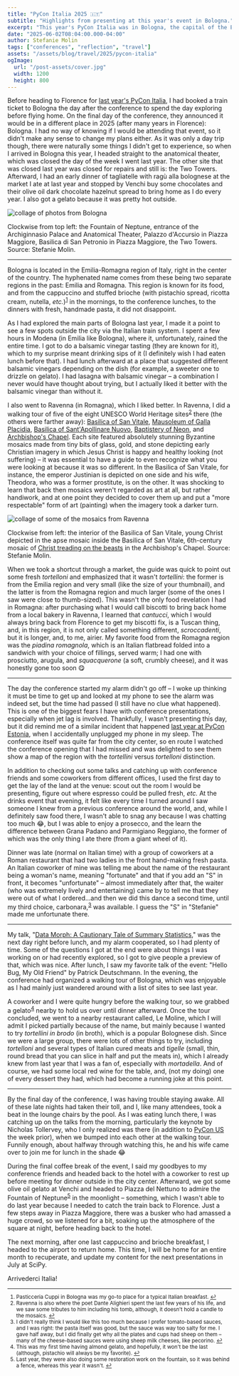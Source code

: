 ```yaml
---
title: "PyCon Italia 2025 🇮🇹"
subtitle: "Highlights from presenting at this year's event in Bologna."
excerpt: "This year's PyCon Italia was in Bologna, the capital of the Emilia-Romagna region. In addition to presenting a talk, I got to enjoy spectacular food and company and get a taste of Modena and Ravenna (two nearby cities in Emilia-Romagna)."
date: "2025-06-02T08:04:00.000-04:00"
author: Stefanie Molin
tags: ["conferences", "reflection", "travel"]
assets: "/assets/blog/travel/2025/pycon-italia"
ogImage:
  url: "/post-assets/cover.jpg"
  width: 1200
  height: 800
---
```


Before heading to Florence for [last year's PyCon Italia](/blog/travel/2024/pycon-italia/), I had booked a train ticket to Bologna the day after the conference to spend the day exploring before flying home. On the final day of the conference, they announced it would be in a different place in 2025 (after many years in Florence): Bologna. I had no way of knowing if I would be attending that event, so it didn't make any sense to change my plans either. As it was only a day trip though, there were naturally some things I didn't get to experience, so when I arrived in Bologna this year, I headed straight to the anatomical theater, which was closed the day of the week I went last year. The other site that was closed last year was closed for repairs and still is: the Two Towers. Afterward, I had an early dinner of tagliatelle with ragù alla bolognese at the market I ate at last year and stopped by Venchi buy some chocolates and their olive oil dark chocolate hazelnut spread to bring home as I do every year. I also got a gelato because it was pretty hot outside.

![collage of photos from Bologna](/post-assets/bologna.jpg)

<figcaption>

Clockwise from top left: the Fountain of Neptune, entrance of the Archiginnasio Palace and Anatomical Theater, Palazzo d'Accursio in Piazza Maggiore, Basilica di San Petronio in Piazza Maggiore, the Two Towers. Source: Stefanie Molin.

</figcaption>

---

Bologna is located in the Emilia-Romagna region of Italy, right in the center of the country. The hyphenated name comes from these being two separate regions in the past: Emilia and Romagna. This region is known for its food, and from the cappuccino and stuffed brioche (with pistachio spread, ricotta cream, nutella, *etc.*)<sup id="footnote-1"><a href="#footnotes">1</a></sup> in the mornings, to the conference lunches, to the dinners with fresh, handmade pasta, it did not disappoint.

As I had explored the main parts of Bologna last year, I made it a point to see a few spots outside the city via the Italian train system. I spent a few hours in Modena (in Emilia like Bologna), where it, unfortunately, rained the entire time. I got to do a balsamic vinegar tasting (they are known for it), which to my surprise meant drinking sips of it (I definitely wish I had eaten lunch before that). I had lunch afterward at a place that suggested different balsamic vinegars depending on the dish (for example, a sweeter one to drizzle on gelato). I had lasagna with balsamic vinegar &ndash; a combination I never would have thought about trying, but I actually liked it better with the balsamic vinegar than without it.

I also went to Ravenna (in Romagna), which I liked better. In Ravenna, I did a walking tour of five of the eight UNESCO World Heritage sites<sup id="footnote-2"><a href="#footnotes">2</a></sup> there (the others were farther away): [Basilica of San Vitale](https://en.wikipedia.org/wiki/Basilica_of_San_Vitale), [Mausoleum of Galla Placidia](https://en.wikipedia.org/wiki/Mausoleum_of_Galla_Placidia), [Basilica of Sant'Apollinare Nuovo](https://en.wikipedia.org/wiki/Basilica_of_Sant%27Apollinare_Nuovo), [Baptistery of Neon](https://en.wikipedia.org/wiki/Baptistery_of_Neon), and [Archbishop's Chapel](https://en.wikipedia.org/wiki/Archbishop%27s_Chapel,_Ravenna). Each site featured absolutely stunning Byzantine mosaics made from tiny bits of glass, gold, and stone depicting early Christian imagery in which Jesus Christ is happy and healthy looking (not suffering) &ndash; it was essential to have a guide to even recognize what you were looking at because it was so different. In the Basilica of San Vitale, for instance, the emperor Justinian is depicted on one side and his wife, Theodora, who was a former prostitute, is on the other. It was shocking to learn that back then mosaics weren't regarded as art at all, but rather handiwork, and at one point they decided to cover them up and put a "more respectable" form of art (painting) when the imagery took a darker turn.

![collage of some of the mosaics from Ravenna](/post-assets/ravenna.jpg)

<figcaption>

Clockwise from left: the interior of the Basilica of San Vitale, young Christ depicted in the apse mosaic inside the Basilica of San Vitale, 6th-century mosaic of [Christ treading on the beasts](https://en.wikipedia.org/wiki/Christ_treading_on_the_beasts) in the Archbishop's Chapel. Source: Stefanie Molin.

</figcaption>

When we took a shortcut through a market, the guide was quick to point out some fresh *tortelloni* and emphasized that it wasn't *tortellini*: the former is from the Emilia region and very small (like the size of your thumbnail), and the latter is from the Romagna region and much larger (some of the ones I saw were close to thumb-sized). This wasn't the only food revelation I had in Romagna: after purchasing what I would call biscotti to bring back home from a local bakery in Ravenna, I learned that *cantucci*, which I would always bring back from Florence to get my biscotti fix, is a Tuscan thing, and, in this region, it is not only called something different, *scroccadenti*, but it is longer, and, to me, airier. My favorite food from the Romagna region was the *piadina romagnola*, which is an Italian flatbread folded into a sandwich with your choice of fillings, served warm; I had one with prosciutto, arugula, and *squacquerone* (a soft, crumbly cheese), and it was honestly gone too soon 😋

---

The day the conference started my alarm didn't go off &ndash; I woke up thinking it must be time to get up and looked at my phone to see the alarm was indeed set, but the time had passed (I still have no clue what happened). This is one of the biggest fears I have with conference presentations, especially when jet lag is involved. Thankfully, I wasn't presenting this day, but it did remind me of a similar incident that happened [last year at PyCon Estonia](/blog/travel/2024/around-the-world), when I accidentally unplugged my phone in my sleep. The conference itself was quite far from the city center, so en route I watched the conference opening that I had missed and was delighted to see them show a map of the region with the *tortellini* versus *tortelloni* distinction.

In addition to checking out some talks and catching up with conference friends and some coworkers from different offices, I used the first day to get the lay of the land at the venue: scout out the room I would be presenting, figure out where espresso could be pulled fresh, *etc.* At the drinks event that evening, it felt like every time I turned around I saw someone I knew from a previous conference around the world, and, while I definitely saw food there, I wasn't able to snag any because I was chatting too much 😂, but I was able to enjoy a prosecco, and the learn the difference between Grana Padano and Parmigiano Reggiano, the former of which was the only thing I ate there (from a giant wheel of it).

Dinner was late (normal on Italian time) with a group of coworkers at a Roman restaurant that had two ladies in the front hand-making fresh pasta. An Italian coworker of mine was telling me about the name of the restaurant being a woman's name, meaning "fortunate" and that if you add an "S" in front, it becomes "unfortunate" &ndash; almost immediately after that, the waiter (who was extremely lively and entertaining) came by to tell me that they were out of what I ordered...and then we did this dance a second time, until my third choice, carbonara,<sup id="footnote-3"><a href="#footnotes">3</a></sup> was available. I guess the "S" in "Stefanie" made me unfortunate there.

---

My talk, "[Data Morph: A Cautionary Tale of Summary Statistics](/talks/#data-morph-a-cautionary-tale-of-summary-statistics)," was the next day right before lunch, and my alarm cooperated, so I had plenty of time. Some of the questions I got at the end were about things I was working on or had recently explored, so I got to give people a preview of that, which was nice. After lunch, I saw my favorite talk of the event: "Hello Bug, My Old Friend" by Patrick Deutschmann. In the evening, the conference had organized a walking tour of Bologna, which was enjoyable as I had mainly just wandered around with a list of sites to see last year.

A coworker and I were quite hungry before the walking tour, so we grabbed a gelato<sup id="footnote-4"><a href="#footnotes">4</a></sup> nearby to hold us over until dinner afterward. Once the tour concluded, we went to a nearby restaurant called, Le Moline, which I will admit I picked partially because of the name, but mainly because I wanted to try *tortellini in brodo* (in broth), which is a popular Bolognese dish. Since we were a large group, there were lots of other things to try, including *tortelloni* and several types of Italian cured meats and *tigelle* (small, thin, round bread that you can slice in half and put the meats in), which I already knew from last year that I was a fan of, especially with *mortadella*. And of course, we had some local red wine for the table, and, (not my doing) one of every dessert they had, which had become a running joke at this point.

---

By the final day of the conference, I was having trouble staying awake. All of these late nights had taken their toll, and I, like many attendees, took a beat in the lounge chairs by the pool. As I was eating lunch there, I was catching up on the talks from the morning, particularly the keynote by Nicholas Tollervey, who I only realized was there (in addition to [PyCon US](/blog/travel/2025/boston-pittsburgh) the week prior), when we bumped into each other at the walking tour. Funnily enough, about halfway through watching this, he and his wife came over to join me for lunch in the shade 😂

During the final coffee break of the event, I said my goodbyes to my conference friends and headed back to the hotel with a coworker to rest up before meeting for dinner outside in the city center. Afterward, we got some olive oil gelato at Venchi and headed to Piazza del Nettuno to admire the Fountain of Neptune<sup id="footnote-5"><a href="#footnotes">5</a></sup> in the moonlight &ndash; something, which I wasn't able to do last year because I needed to catch the train back to Florence. Just a few steps away in Piazza Maggiore, there was a busker who had amassed a huge crowd, so we listened for a bit, soaking up the atmosphere of the square at night, before heading back to the hotel.

The next morning, after one last cappuccino and brioche breakfast, I headed to the airport to return home. This time, I will be home for an entire month to recuperate, and update my content for the next presentations in July at SciPy.

Arrivederci Italia!

<small id="footnotes">
<hr />

1. Pasticceria Cuppi in Bologna was my go-to place for a typical Italian breakfast. <a href="#footnote-1">↩</a>
2. Ravenna is also where the poet Dante Alighieri spent the last few years of his life, and we saw some tributes to him including his tomb, although, it doesn't hold a candle to the mosaics. <a href="#footnote-2">↩</a>
3. I didn't really think I would like this too much because I prefer tomato-based sauces, and I was right: the pasta itself was good, but the sauce was way too salty for me. I gave half away, but I did finally get why all the plates and cups had sheep on them &ndash; many of the cheese-based sauces were using sheep milk cheeses, like pecorino. <a href="#footnote-3">↩</a>
4. This was my first time having almond gelato, and hopefully, it won't be the last (although, pistachio will always be my favorite). <a href="#footnote-4">↩</a>
5. Last year, they were also doing some restoration work on the fountain, so it was behind a fence, whereas this year it wasn't. <a href="#footnote-5">↩</a>

</small>
